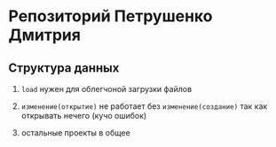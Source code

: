 # Репозиторий Петрушенко Дмитрия
## Структура данных
1. `load` нужен для облегчоной загрузки файлов
2. `изменение(открытие)` не работает без `изменение(создание)` так как открывать нечего (кучо ошибок)
 
3. остальные проекты в общее